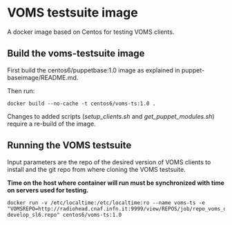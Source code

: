 VOMS testsuite image
==============


A docker image based on Centos for testing VOMS clients.


## Build the voms-testsuite image

First build the centos6/puppetbase:1.0 image as explained in puppet-baseimage/README.md.

Then run: 

    docker build --no-cache -t centos6/voms-ts:1.0 .

Changes to added scripts (*setup_clients.sh* and *get_puppet_modules.sh*) require a re-build of the image.

## Running the VOMS testsuite 

Input parameters are the repo of the desired version of VOMS clients to install and the git repo from where cloning the VOMS testsuite.

 **Time on the host where container will run must be synchronized with time on servers used for testing.**

    docker run -v /etc/localtime:/etc/localtime:ro --name voms-ts -e "VOMSREPO=http://radiohead.cnaf.infn.it:9999/view/REPOS/job/repo_voms_develop_SL6/lastSuccessfulBuild/artifact/voms-develop_sl6.repo" centos6/voms-ts:1.0

